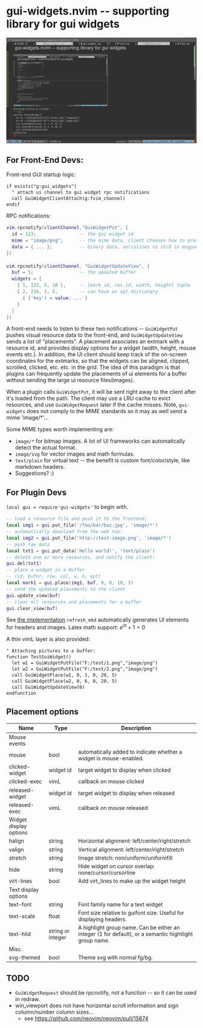 # gui-widgets.nvim -- supporting library for gui widgets

![recursive screenshot](media/1.png)


















## For Front-End Devs:
Front-end GUI startup logic:
```vimL
if exists("g:gui_widgets")
  " attach ui channel to gui widget rpc notifications
  call GuiWidgetClientAttach(g:fvim_channel)
endif
```

RPC notifications:
```lua
vim.rpcnotify(clientChannel,"GuiWidgetPut", {
  id = 123;                -- the gui widget id
  mime = "image/png";      -- the mime data, client chooses how to present
  data = { ... };          -- binary data, serializes to str8 in msgpack
})

vim.rpcnotify(clientChannel, "GuiWidgetUpdateView", {
  buf = 5;                 -- the updated buffer
  widgets = {
    { 1, 123, 5, 10 },     -- [mark_id, res_id, width, height] tuple
    { 2, 234, 1, 5,        -- can have an opt dictionary
      { ['key'] = value; ... } 
    }
  }
})
```

A front-end needs to listen to these two notifications -- `GuiWidgetPut` pushes
visual resource data to the front-end, and `GuiWidgetUpdateView` sends a list
of "placements". A placement associates an extmark with a resource id, and
provides display options for a widget (width, height, mouse events etc.).
In addition, the UI client should keep track of the on-screen coordinates for
the extmarks, so that the widgets can be aligned, clipped, scrolled, clicked,
etc. etc. in the grid. The idea of this paradigm is that plugins can frequently
update the placements of ui elements for a buffer without sending the large ui
resource files(images).

When a plugin calls `GuiWidgetPut`, it will be sent right away to the client
after it's loaded from the path. The client may use a LRU cache to evict
resources, and use `GuiWidgetRequest` later if the cache misses. Note,
`gui-widgets` does not comply to the MIME standards so it may as well send a
mime 'image/*'...

Some MIME types worth implementing are:

- `image/*` for bitmap images. A lot of UI frameworks can automatically detect
  the actual format.
- `image/svg` for vector images and math formulas.
- `text/plain` for virtual text -- the benefit is custom font/color/style, like
  markdown headers.
- Suggestions? :)

## For Plugin Devs
`local gui = require'gui-widgets'` to begin with. 

```lua
-- load a resource file and push it to the frontend:
local img1 = gui.put_file('/foo/bar/baz.jpg', 'image/*')
-- automatically download from the web too:
local img2 = gui.put_file('http://test-image.png', 'image/*')
-- push raw data 
local txt1 = gui.put_data('Hello world!', 'text/plain')
-- delete one or more resources, and notify the client:
gui.del(txt1)
-- place a widget in a buffer 
-- (id, bufnr, row, col, w, h, opt)
local mark1 = gui.place(img1, buf, 0, 0, 10, 5)
-- send the updated placements to the client
gui.update_view(buf)
-- clear all resources and placements for a buffer
gui.clear_view(buf)
```

See [the implementation](https://github.com/yatli/gui-widgets.nvim/blob/master/lua/gui-widgets.lua)
`refresh_mkd` automatically generates UI elements for headers and images.
Latex math support: $e^{i \pi}+1=0$


A thin vimL layer is also provided:
```vimL
" Attaching pictures to a buffer:
function TestGuiWidget()
  let w1 = GuiWidgetPutFile("F:/test/1.png","image/png")
  let w2 = GuiWidgetPutFile("F:/test/2.png","image/png")
  call GuiWidgetPlace(w1, 0, 1, 0, 20, 5)
  call GuiWidgetPlace(w2, 0, 6, 0, 20, 5)
  call GuiWidgetUpdateView(0)
endfunction
```

## Placement options

| Name                   | Type              | Description                                                                                            |
|------------------------|-------------------|--------------------------------------------------------------------------------------------------------|
| Mouse events           |                   |                                                                                                        |
| mouse                  | bool              | automatically added to indicate whether a widget is mouse-enabled.                                     |
| clicked-widget         | widget id         | target widget to display when clicked                                                                  |
| clicked-exec           | vimL              | callback on mouse clicked                                                                              |
| released-widget        | widget id         | target widget to display when released                                                                 |
| released-exec          | vimL              | callback on mouse released                                                                             |
| Widget display options |                   |                                                                                                        |
| halign                 | string            | Horizontal alignment: left/center/right/stretch                                                        |
| valign                 | string            | Vertical alignment: left/center/right/stretch                                                          |
| stretch                | string            | Image stretch: non/uniform/uniformfill                                                                 |
| hide                   | string            | Hide widget on cursor overlap: none/cursor/cursorline                                                  |
| virt-lines             | bool              | Add virt_lines to make up the widget height                                                            |
| Text display options   |                   |                                                                                                        |
| text-font              | string            | Font family name for a text widget                                                                     |
| text-scale             | float             | Font size relative to guifont size. Useful for displaying headers.                                     |
| text-hlid              | string or integer | A highlight group name. Can be either an integer (1 for default), or a semantic hightlight group name. |
| Misc.                  |                   |                                                                                                        |
| svg-themed             | bool              | Theme svg with normal fg/bg.                                                                           |


## TODO
- `GuiWidgetRequest` should be rpcnotify, not a function -- so it can be used in redraw.
- win_viewport does not have horizontal scroll information and sign column/number column sizes...
    - see https://github.com/neovim/neovim/pull/15674
